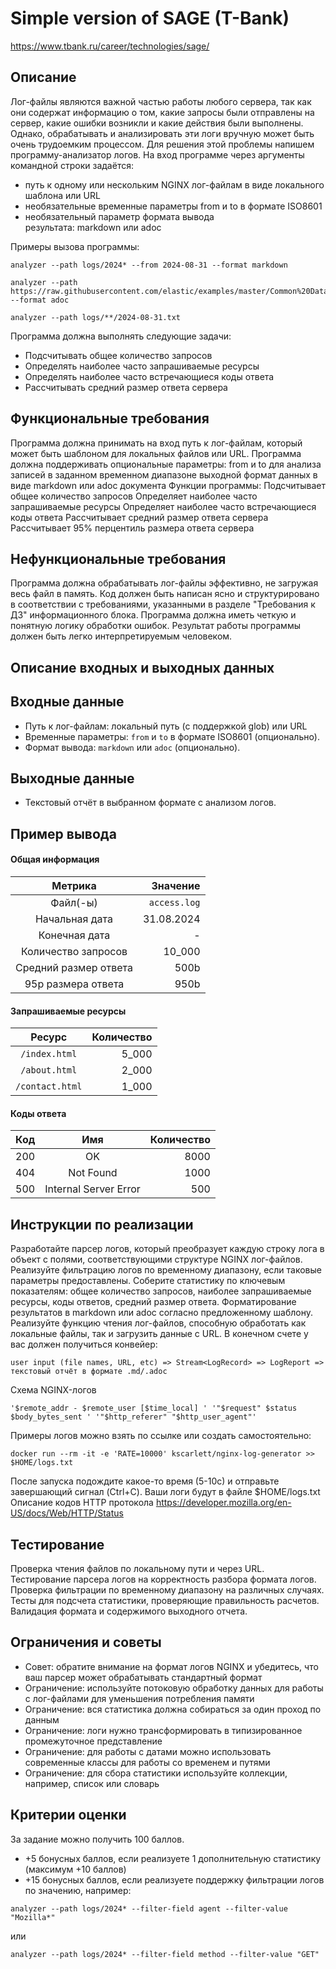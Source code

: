 # Simple version of SAGE (T-Bank)
https://www.tbank.ru/career/technologies/sage/

## Описание
Лог-файлы являются важной частью работы любого сервера, так как они содержат информацию о том, какие запросы были отправлены на сервер, какие ошибки возникли и какие действия были выполнены.
Однако, обрабатывать и анализировать эти логи вручную может быть очень трудоемким процессом. Для решения этой проблемы напишем программу-анализатор логов.
На вход программе через аргументы командной строки задаётся:
- путь к одному или нескольким NGINX лог-файлам в виде локального шаблона или URL
- необязательные временные параметры from и to в формате ISO8601
- необязательный параметр формата вывода результата: markdown или adoc

Примеры вызова программы:
```
analyzer --path logs/2024* --from 2024-08-31 --format markdown

analyzer --path https://raw.githubusercontent.com/elastic/examples/master/Common%20Data%20Formats/nginx_logs/nginx_logs --format adoc

analyzer --path logs/**/2024-08-31.txt
```

Программа должна выполнять следующие задачи:
- Подсчитывать общее количество запросов
- Определять наиболее часто запрашиваемые ресурсы
- Определять наиболее часто встречающиеся коды ответа
- Рассчитывать средний размер ответа сервера

## Функциональные требования
Программа должна принимать на вход путь к лог-файлам, который может быть шаблоном для локальных файлов или URL.
Программа должна поддерживать опциональные параметры:
from и to для анализа записей в заданном временном диапазоне
выходной формат данных в виде markdown или adoc документа
Функции программы:
Подсчитывает общее количество запросов
Определяет наиболее часто запрашиваемые ресурсы
Определяет наиболее часто встречающиеся коды ответа
Рассчитывает средний размер ответа сервера
Рассчитывает 95% перцентиль размера ответа сервера

## Нефункциональные требования
Программа должна обрабатывать лог-файлы эффективно, не загружая весь файл в память.
Код должен быть написан ясно и структурировано в соответствии с требованиями, указанными в разделе "Требования к ДЗ" информационного блока.
Программа должна иметь четкую и понятную логику обработки ошибок.
Результат работы программы должен быть легко интерпретируемым человеком.

## Описание входных и выходных данных
## Входные данные
- Путь к лог-файлам: локальный путь (с поддержкой glob) или URL
- Временные параметры: `from` и `to` в формате ISO8601 (опционально).
- Формат вывода: `markdown` или `adoc` (опционально).
## Выходные данные
- Текстовый отчёт в выбранном формате с анализом логов.

## Пример вывода
#### Общая информация

|        Метрика        |     Значение |
| :-------------------: | -----------: |
|       Файл(-ы)        | `access.log` |
|    Начальная дата     |   31.08.2024 |
|     Конечная дата     |            - |
|  Количество запросов  |       10_000 |
| Средний размер ответа |         500b |
|  95p размера ответа   |         950b |

#### Запрашиваемые ресурсы

|     Ресурс      | Количество |
| :-------------: | ---------: |
|  `/index.html`  |      5_000 |
|  `/about.html`  |      2_000 |
| `/contact.html` |      1_000 |

#### Коды ответа

|  Код  |          Имя          | Количество |
| :---: | :-------------------: | ---------: |
|  200  |          OK           |       8000 |
|  404  |       Not Found       |       1000 |
|  500  | Internal Server Error |        500 |

## Инструкции по реализации
Разработайте парсер логов, который преобразует каждую строку лога в объект с полями, соответствующими структуре NGINX лог-файлов.
Реализуйте фильтрацию логов по временному диапазону, если таковые параметры предоставлены.
Соберите статистику по ключевым показателям: общее количество запросов, наиболее запрашиваемые ресурсы, коды ответов, средний размер ответа.
Форматирование результатов в markdown или adoc согласно предложенному шаблону.
Реализуйте функцию чтения лог-файлов, способную обработать как локальные файлы, так и загрузить данные с URL.
В конечном счете у вас должен получиться конвейер:
```
user input (file names, URL, etc) => Stream<LogRecord> => LogReport => текстовый отчёт в формате .md/.adoc
```
Схема NGINX-логов
```
'$remote_addr - $remote_user [$time_local] ' '"$request" $status $body_bytes_sent ' '"$http_referer" "$http_user_agent"'
```
Примеры логов можно взять по ссылке или создать самостоятельно:
```
docker run --rm -it -e 'RATE=10000' kscarlett/nginx-log-generator >> $HOME/logs.txt
```
После запуска подождите какое-то время (5-10с) и отправьте завершающий сигнал (Ctrl+C). Ваши логи будут в файле $HOME/logs.txt
Описание кодов HTTP протокола
https://developer.mozilla.org/en-US/docs/Web/HTTP/Status

## Тестирование
Проверка чтения файлов по локальному пути и через URL.
Тестирование парсера логов на корректность разбора формата логов.
Проверка фильтрации по временному диапазону на различных случаях.
Тесты для подсчета статистики, проверяющие правильность расчетов.
Валидация формата и содержимого выходного отчета.

## Ограничения и советы
- Совет: обратите внимание на формат логов NGINX и убедитесь, что ваш парсер может обрабатывать стандартный формат
- Ограничение: используйте потоковую обработку данных для работы с лог-файлами для уменьшения потребления памяти
- Ограничение: вся статистика должна собираться за один проход по данным
- Ограничение: логи нужно трансформировать в типизированное промежуточное представление
- Ограничение: для работы с датами можно использовать современные классы для работы со временем и путями
- Ограничение: для сбора статистики используйте коллекции, например, список или словарь


## Критерии оценки
За задание можно получить 100 баллов.
- +5 бонусных баллов, если реализуете 1 дополнительную статистику (максимум +10 баллов)
- +15 бонусных баллов, если реализуете поддержку фильтрации логов по значению, например:
```
analyzer --path logs/2024* --filter-field agent --filter-value "Mozilla*"
```
или
```
analyzer --path logs/2024* --filter-field method --filter-value "GET"
```
